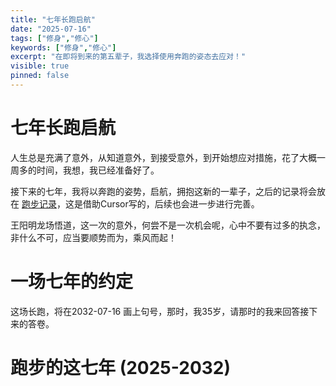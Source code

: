 ```yaml
---
title: "七年长跑启航"
date: "2025-07-16"
tags: ["修身","修心"]
keywords: ["修身","修心"]
excerpt: "在即将到来的第五辈子，我选择使用奔跑的姿态去应对！"
visible: true
pinned: false
---
```


# 七年长跑启航
人生总是充满了意外，从知道意外，到接受意外，到开始想应对措施，花了大概一周多的时间，我想，我已经准备好了。

接下来的七年，我将以奔跑的姿势，启航，拥抱这新的一辈子，之后的记录将会放在 [跑步记录](https://lizhemin15.github.io/?section=run)，这是借助Cursor写的，后续也会进一步进行完善。

王阳明龙场悟道，这一次的意外，何尝不是一次机会呢，心中不要有过多的执念，非什么不可，应当要顺势而为，乘风而起！

# 一场七年的约定
这场长跑，将在2032-07-16 画上句号，那时，我35岁，请那时的我来回答接下来的答卷。


# 跑步的这七年 (2025-2032)